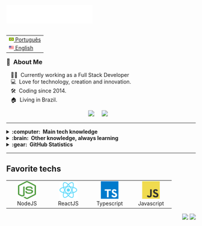 <img src="images/svg/header_en.svg"></img>

<table align="right">
 <tr><td><a href="#"><img src="images/br-flag.png" height="13"> Português</a></td></tr>
 <tr><td><a href="#"><img src="images/us-flag.png" height="13"> English</a></td></tr>
</table>

### :space_invader: &nbsp;About Me

&nbsp;&nbsp;&nbsp;:technologist: &nbsp;Currently working as a Full Stack Developer\
&nbsp;&nbsp;&nbsp;:computer: &nbsp;Love for technology, creation and innovation.\
&nbsp;&nbsp;&nbsp;:hammer_and_wrench: &nbsp;Coding since 2014.\
&nbsp;&nbsp;&nbsp;:house: &nbsp;Living in Brazil.

<p align="center">
  <a target="_blank" href="mailto:davidamurim7@gmail.com"><img src="https://img.shields.io/badge/gmail-%23D14836.svg?&style=for-the-badge&logo=gmail&logoColor=white" /></a>&nbsp;&nbsp;&nbsp;&nbsp;
  <a target="_blank" href="https://www.linkedin.com/in/david-amurim-65a94b117/"><img src="https://img.shields.io/badge/linkedin-%230077B5.svg?&style=for-the-badge&logo=linkedin&logoColor=white" /></a>&nbsp;&nbsp;&nbsp;&nbsp;
</p>

<hr/>

<details>
  <summary><b>:computer: &nbsp;Main tech knowledge</b></summary>
  <br/>

![NodeJS](https://img.shields.io/badge/NODEJS-339933.svg?&style=flat&logo=node.js&logoColor=white)&nbsp;
![HTML5](https://img.shields.io/badge/HTML5-E34F26.svg?&style=flat&logo=html5&logoColor=white)&nbsp;
![CSS3](https://img.shields.io/badge/CSS3-%231572B6.svg?&style=flat&logo=css3&logoColor=white)&nbsp;
![JavaScript](https://img.shields.io/badge/JAVASCRIPT-323330.svg?&style=flat&logo=javascript&logoColor=%23F7DF1E)&nbsp;
![JavaScript](https://img.shields.io/badge/LARAVEL-000.svg?&style=flat&logo=laravel&logoColor=red)&nbsp;
![Python](https://img.shields.io/badge/PYTHON-323330.svg?&style=flat&logo=python&logoColor=%23F7DF1E)&nbsp;
![TypeScript](https://img.shields.io/badge/TYPESCRIPT-%23007ACC.svg?&style=flat&logo=typescript&logoColor=white)&nbsp;\
![Git](https://img.shields.io/badge/GIT-%23F05033.svg?&style=flat&logo=git&logoColor=white)&nbsp;
![GitHub](https://img.shields.io/badge/GITHUB-%23121011.svg?&style=flat&logo=github&logoColor=white)&nbsp;
![GitLab](https://img.shields.io/badge/GITLAB-%23181717.svg?&style=flat&logo=gitlab&logoColor=white)&nbsp;
![Docker](https://img.shields.io/badge/DOCKER-2496ED.svg?&style=flat&logo=docker&logoColor=white)&nbsp;
![Postgres](https://img.shields.io/badge/POSTGRES-%23316192.svg?&style=flat&logo=postgresql&logoColor=white)
![MySQL](https://img.shields.io/badge/MYSQL-4479A1.svg?&style=flat&logo=mariadb&logoColor=white)\
![REST API](https://img.shields.io/badge/REST-02569B.svg?&style=flat&logo=rest&logoColor=white)&nbsp;
![LINUX](https://img.shields.io/badge/LINUX-FCC624?style=flat-square&logo=linux&logoColor=black)
![VSCode](https://img.shields.io/badge/VSCODE-007ACC.svg?&style=flat&logo=visual-studio-code)&nbsp;
![Clean Architecture](https://img.shields.io/badge/CLEAN%20ARCHITECTURE-6DB33F.svg?&style=flat&logoColor=white)&nbsp;
![MVC Architecture](https://img.shields.io/badge/MVC-888888.svg?&style=flat&logoColor=white)&nbsp;
![SCRUM](https://img.shields.io/badge/SCRUM-6DB33F.svg?&style=flat&logo=ddd&logoColor=white)&nbsp;

</details>

<details>
  <summary><b>:brain: &nbsp;Other knowledge, always learning</b></summary>
  <br/>

![MongoDB](https://img.shields.io/badge/MONGODB-47A248.svg?&style=flat&logo=mongodb&logoColor=white)&nbsp;
![Python](https://img.shields.io/badge/PYTHON-3776AB.svg?&style=flat&logo=python&logoColor=white)&nbsp;\
![JQuery](https://img.shields.io/badge/JQUERY-0769AD.svg?&style=flat&logo=jquery&logoColor=white)&nbsp;
![PHP](https://img.shields.io/badge/PHP-777BB4.svg?&style=flat&logo=php&logoColor=white)&nbsp;\

</details>

<details>
  <summary><b>:gear: &nbsp;GitHub Statistics</b></summary>
  <br/>
    <p align="center">
        <img height="137px" src="https://github-readme-streak-stats.herokuapp.com/?user=davidamurim7&hide_border=true&theme=nightowl" />
    </p>
    <p align="center">
        <img height="137px" src="https://github-readme-stats.vercel.app/api?username=davidamurim7&hide_title=true&hide_border=true&show_icons=true&include_all_commits=true&count_private=true&line_height=21&theme=nightowl" /> <img height="137px" src="https://github-readme-stats.vercel.app/api/top-langs/?username=davidamurim7&hide=html&hide_title=true&hide_border=true&layout=compact&langs_count=8&theme=nightowl" />
    </p>
</details>

<hr/>
  <h2>Favorite techs</h2>
  <table align="center">
    <tr>
      <td align="center" width="96">
        <a href="#macropower-tech">
          <img src="/images/svg/nodejs-seeklogo.com.svg" alt="NodeJS" width="48" height="48">
        </a>
        <br>NodeJS
      </td>
      <td align="center" width="96">
        <a href="#macropower-tech">
          <img src="/images/svg/react-original.svg" alt="ReactJS" width="48" height="48">
        </a>
        <br>ReactJS
      </td>
      <td align="center" width="96">
        <a href="#macropower-tech">
          <img src="/images/svg/typescript-original.svg" alt="Typescript" width="48" height="48">
        </a>
        <br>Typescript
      </td>
      <td align="center" width="96">
        <a href="#macropower-tech">
          <img src="/images/svg/javascript-original.svg" alt="Javascript" width="48" height="48">
        </a>
        <br>Javascript
      </td>
    </tr>
  <table>

<p align="right">
<img src="https://komarev.com/ghpvc/?username=davidamurim7&style=plastic&label=Views"/>
<img src="https://badges.pufler.dev/visits/davidamurim7/davidamurim7?color=black&logo=github"/>
</p>
